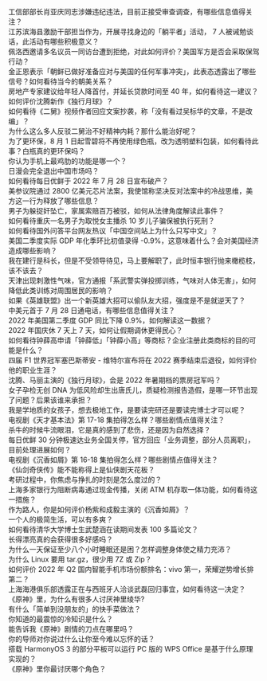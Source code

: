 工信部部长肖亚庆同志涉嫌违纪违法，目前正接受审查调查，有哪些信息值得关注？  
江苏滨海县激励干部担当作为，开展寻找身边的「躺平者」活动， 7 人被诫勉谈话，此活动有哪些积极意义？  
佩洛西邀请多名议员一同访台遭到拒绝，对此如何评价？美国军方是否会采取保驾行动？  
金正恩表示「朝鲜已做好准备应对与美国的任何军事冲突」，此表态透露出了哪些信号？如何看待当今的朝美关系？  
房地产专家建议给年轻人降首付，并延长贷款时间至 40 年，如何看待这一建议？  
如何评价沈腾新作《独行月球》？  
如何看待《二舅》视频作者回应文案抄袭，称「没有看过吴标华的文章，不是改编」？  
为什么这么多人反驳二舅治不好精神内耗？那什么能治好呢？  
为了更环保，8 月 1 日起雪碧将不再使用绿色瓶，改为透明塑料包装，如何看待此事？白瓶真的更环保吗？  
你认为手机上最鸡肋的功能是哪一个？  
日漫会完全退出中国市场吗？  
如何看待每日优鲜于 2022 年 7 月 28 日宣布破产？  
美参议院通过 2800 亿美元芯片法案，我使馆称坚决反对法案中的冷战思维，美方这一行为释放了哪些信息？  
男子为躲捉奸坠亡，家属索赔百万被驳，如何从法律角度解读此事件？  
如何看待重庆一名男子为取悦女主播杀 10 岁儿子骗保被执行死刑？  
如何看待国外问答平台网友热议「中国空间站上为什么只写中文」？  
美国二季度实际 GDP 年化季环比初值录得 -0.9%，这意味着什么？会对美国经济造成哪些影响？  
我在建行是科长，但是不受领导待见，马上要解职了，此时恒丰银行抛来橄榄枝，该不该去？  
天津出现刺激性气味，官方通报「系武警实弹投掷训练，气味对人体无害」，如何降低此类训练对周围居民的影响？  
如果《英雄联盟》出一个新英雄大招可以偷队友大招，强度是不是就逆天了？  
中美元首于 7 月 28 日通电话，有哪些信息值得关注？  
2022 年美国第二季度 GDP 同比下降 0.9%，如何解读这一数据？  
2022 年国庆休 7 天上 7 天，如何让假期调休更得民心？  
如何看待钟薛高申请「钟薛低」「钟薛小高」等商标？企业注册此类商标的目的可能是什么？  
四届 F1 世界冠军塞巴斯蒂安 - 维特尔宣布将在 2022 赛季结束后退役，如何评价他的职业生涯？  
沈腾、马丽主演的《独行月球》，会是 2022 年暑期档的票房冠军吗？  
女子孕检无创 DNA 为低风险却生出唐氏儿，质疑检测报告造假，是哪一环节出现了问题？后果该谁来承担？  
我是学地质的女孩子，想去极地工作，是要读完研还是要读完博士才可以呢？  
电视剧《天才基本法》第 17-18 集拍得怎么样？哪些剧情点值得关注？  
杀牛的时候牛流眼泪，它是真的感到了悲伤，还是因为自然选择？  
每日优鲜 30 分钟极速达业务全国关停，官方回应「业务调整，部分人员离职」，目前处理进展如何？  
电视剧《沉香如屑》第 16-18 集拍得怎么样？哪些剧情点值得关注？  
《仙剑奇侠传》能不能称得上是仙侠剧天花板？  
考研过程中，你焦虑与挣扎的时刻是怎么度过的？  
上海多家银行为阻断病毒通过现金传播，关闭 ATM 机存取一体功能，如何看待这一措施？  
作为路人，你是如何评价杨紫和成毅主演的《沉香如屑》？  
一个人的极简生活，可以有多爽？  
如何看待清华大学博士生武楚涵在读期间发表 100 多篇论文？  
长得漂亮真的会获得很多好感吗？  
为什么一天保证至少八个小时睡眠还是困？怎样调整身体使之精力充沛？  
为什么 Linux 要用 tar.gz，很少用 7Z 或 Zip？  
如何评价 2022 年 Q2 国内智能手机市场份额排名：vivo 第一，荣耀逆势增长排第二？  
上海海港俱乐部透露正在与西班牙人洽谈武磊回归事宜，如何看待这一决定？  
《原神》里，为什么有很多人讨厌神里绫华?  
有什么「简单到没朋友的」的快手菜做法？  
你知道的最震惊的冷知识是什么？  
能告诉我《原神》剧情的刀点在哪里吗？  
你的导师对你说过什么让你至今难以忘怀的话？  
搭载 HarmonyOS 3 的部分平板可以运行 PC 版的 WPS Office 是基于什么原理实现的？  
《原神》里你最讨厌哪个角色？  
